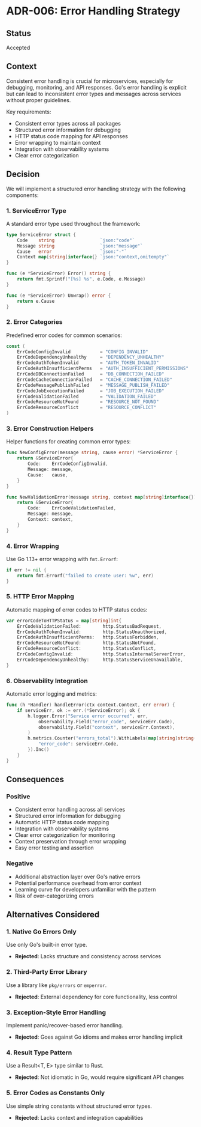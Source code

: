 # ADR-006: Error Handling Strategy

## Status

Accepted

## Context

Consistent error handling is crucial for microservices, especially for debugging, monitoring, and API responses. Go's error handling is explicit but can lead to inconsistent error types and messages across services without proper guidelines.

Key requirements:
- Consistent error types across all packages
- Structured error information for debugging
- HTTP status code mapping for API responses
- Error wrapping to maintain context
- Integration with observability systems
- Clear error categorization

## Decision

We will implement a structured error handling strategy with the following components:

### 1. ServiceError Type
A standard error type used throughout the framework:

```go
type ServiceError struct {
    Code    string                 `json:"code"`
    Message string                 `json:"message"`
    Cause   error                  `json:"-"`
    Context map[string]interface{} `json:"context,omitempty"`
}

func (e *ServiceError) Error() string {
    return fmt.Sprintf("[%s] %s", e.Code, e.Message)
}

func (e *ServiceError) Unwrap() error {
    return e.Cause
}
```

### 2. Error Categories
Predefined error codes for common scenarios:

```go
const (
    ErrCodeConfigInvalid           = "CONFIG_INVALID"
    ErrCodeDependencyUnhealthy     = "DEPENDENCY_UNHEALTHY"
    ErrCodeAuthTokenInvalid        = "AUTH_TOKEN_INVALID"
    ErrCodeAuthInsufficientPerms   = "AUTH_INSUFFICIENT_PERMISSIONS"
    ErrCodeDBConnectionFailed      = "DB_CONNECTION_FAILED"
    ErrCodeCacheConnectionFailed   = "CACHE_CONNECTION_FAILED"
    ErrCodeMessagePublishFailed    = "MESSAGE_PUBLISH_FAILED"
    ErrCodeJobExecutionFailed      = "JOB_EXECUTION_FAILED"
    ErrCodeValidationFailed        = "VALIDATION_FAILED"
    ErrCodeResourceNotFound        = "RESOURCE_NOT_FOUND"
    ErrCodeResourceConflict        = "RESOURCE_CONFLICT"
)
```

### 3. Error Construction Helpers
Helper functions for creating common error types:

```go
func NewConfigError(message string, cause error) *ServiceError {
    return &ServiceError{
        Code:    ErrCodeConfigInvalid,
        Message: message,
        Cause:   cause,
    }
}

func NewValidationError(message string, context map[string]interface{}) *ServiceError {
    return &ServiceError{
        Code:    ErrCodeValidationFailed,
        Message: message,
        Context: context,
    }
}
```

### 4. Error Wrapping
Use Go 1.13+ error wrapping with `fmt.Errorf`:

```go
if err != nil {
    return fmt.Errorf("failed to create user: %w", err)
}
```

### 5. HTTP Error Mapping
Automatic mapping of error codes to HTTP status codes:

```go
var errorCodeToHTTPStatus = map[string]int{
    ErrCodeValidationFailed:        http.StatusBadRequest,
    ErrCodeAuthTokenInvalid:        http.StatusUnauthorized,
    ErrCodeAuthInsufficientPerms:   http.StatusForbidden,
    ErrCodeResourceNotFound:        http.StatusNotFound,
    ErrCodeResourceConflict:        http.StatusConflict,
    ErrCodeConfigInvalid:           http.StatusInternalServerError,
    ErrCodeDependencyUnhealthy:     http.StatusServiceUnavailable,
}
```

### 6. Observability Integration
Automatic error logging and metrics:

```go
func (h *Handler) handleError(ctx context.Context, err error) {
    if serviceErr, ok := err.(*ServiceError); ok {
        h.logger.Error("Service error occurred", err,
            observability.Field("error_code", serviceErr.Code),
            observability.Field("context", serviceErr.Context),
        )
        h.metrics.Counter("errors_total").WithLabels(map[string]string{
            "error_code": serviceErr.Code,
        }).Inc()
    }
}
```

## Consequences

### Positive
- Consistent error handling across all services
- Structured error information for debugging
- Automatic HTTP status code mapping
- Integration with observability systems
- Clear error categorization for monitoring
- Context preservation through error wrapping
- Easy error testing and assertion

### Negative
- Additional abstraction layer over Go's native errors
- Potential performance overhead from error context
- Learning curve for developers unfamiliar with the pattern
- Risk of over-categorizing errors

## Alternatives Considered

### 1. Native Go Errors Only
Use only Go's built-in error type.
- **Rejected**: Lacks structure and consistency across services

### 2. Third-Party Error Library
Use a library like `pkg/errors` or `emperror`.
- **Rejected**: External dependency for core functionality, less control

### 3. Exception-Style Error Handling
Implement panic/recover-based error handling.
- **Rejected**: Goes against Go idioms and makes error handling implicit

### 4. Result Type Pattern
Use a Result<T, E> type similar to Rust.
- **Rejected**: Not idiomatic in Go, would require significant API changes

### 5. Error Codes as Constants Only
Use simple string constants without structured error types.
- **Rejected**: Lacks context and integration capabilities